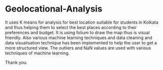 # Geolocational-Analysis
It uses K means for analysis for best location suitable for students in Kolkata and thus helping them to select the best places according to their preferences and budget.
It is using folium to draw the map thus is visual friendly.
Also various machine learning techniques and data cleaning and data visualisation technique has been implemented to help the user to get a more structured view.
The outliers and NaN values are used with various techniques of machine learning.

Thank you.
